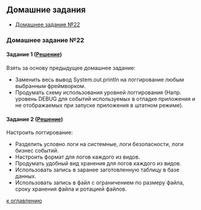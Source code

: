 ## Домашние задания
+ [Домашнее задание №22](readme.md#домашнее-задание-22)

### Домашнее задание №22
#### Задание 1 ([Решение](https://github.com/vsokol/innopolis/tree/master/HomeWork22))  
Взять за основу предыдущее домашнее задание:
- Заменить весь вывод System.out.println на логгирование любым выбранным фреймворком.
- Продумать схему использования уровней логгирования (Напр. уровень DEBUG для событий используемых в отладке приложения и не отображаемых при запуске приложения в штатном режиме).
 
#### Задание 2 ([Решение](https://github.com/vsokol/innopolis/tree/master/HomeWork22)) 
Настроить логгирование:
- Разделить условно логи на системные, логи безопасности, логи бизнес событий.
- Настроить формат для логов каждого из видов.
- Продумать удобный вид хранения для логов каждого из видов.
- Использовать запись в заранее заготовленную таблицу в базе данных.
- Использовать запись в файл с ограничением по размеру файла, сроку хранения файла и ротацией файлов.
 
 [к оглавлению](#readme)
